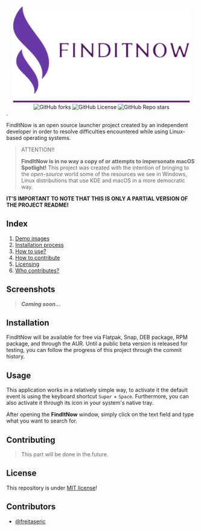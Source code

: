 <div align="center">
    <img src="assets/icon.png" height="256" alt="Icon" title="Icon of this project"/>
    <br>
    <img alt="GitHub forks" src="https://img.shields.io/github/forks/freitaseric/finditnow">
    <img alt="GitHub License" src="https://img.shields.io/github/license/freitaseric/finditnow">
    <img alt="GitHub Repo stars" src="https://img.shields.io/github/stars/freitaseric/finditnow">
</div>.

FindItNow is an open source launcher project created by an independent developer in order to resolve difficulties encountered while using Linux-based operating systems.

> ATTENTION!!
>
> **FindItNow is in no way a copy of or attempts to impersonate macOS Spotlight!**
> This project was created with the intention of bringing to the *open-source* world some of the resources we see in Windows, Linux distributions that use KDE and macOS in a more democratic way.

**IT'S IMPORTANT TO NOTE THAT THIS IS ONLY A PARTIAL VERSION OF THE PROJECT README!**

## Index

1. [Demo images](#screenshots)
2. [Installation process](#installation)
3. [How to use?](#usage)
4. [How to contribute](#contributing)
5. [Licensing](#license)
6. [Who contributes?](#contributors)

## Screenshots

> ***Coming soon...***

## Installation

FindItNow will be available for free via Flatpak, Snap, DEB package, RPM package, and through the AUR.
Until a public beta version is released for testing, you can follow the progress of this project through the commit history.

## Usage
This application works in a relatively simple way, to activate it the default event is using the keyboard shortcut `Super` + `Space`. Furthermore, you can also activate it through its icon in your system's native tray.

After opening the **FindItNow** window, simply click on the text field and type what you want to search for.

## Contributing
> This part will be done in the future.

## License
This repository is under [MIT license](./LICENSE)!

## Contributors
- [@freitaseric](https://github.com/freitaseric)